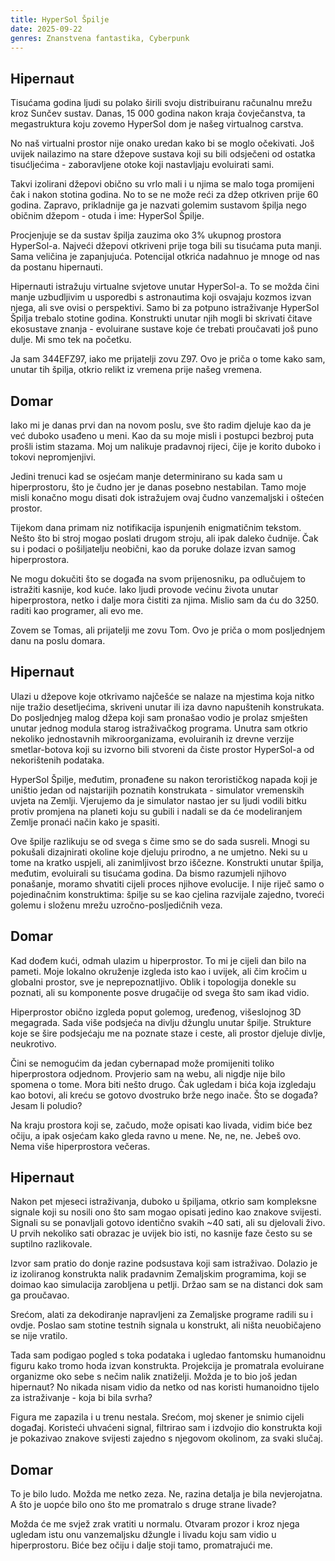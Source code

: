 ```yaml
---
title: HyperSol Špilje
date: 2025-09-22
genres: Znanstvena fantastika, Cyberpunk
---
```


## Hipernaut

Tisućama godina ljudi su polako širili svoju distribuiranu računalnu mrežu kroz Sunčev sustav. Danas, 15 000 godina nakon kraja čovječanstva, ta megastruktura koju zovemo HyperSol dom je našeg virtualnog carstva.

No naš virtualni prostor nije onako uredan kako bi se moglo očekivati. Još uvijek nailazimo na stare džepove sustava koji su bili odsječeni od ostatka tisućljećima - zaboravljene otoke koji nastavljaju evoluirati sami.

Takvi izolirani džepovi obično su vrlo mali i u njima se malo toga promijeni čak i nakon stotina godina. No to se ne može reći za džep otkriven prije 60 godina. Zapravo, prikladnije ga je nazvati golemim sustavom špilja nego običnim džepom - otuda i ime: HyperSol Špilje.

Procjenjuje se da sustav špilja zauzima oko 3% ukupnog prostora HyperSol-a. Najveći džepovi otkriveni prije toga bili su tisućama puta manji. Sama veličina je zapanjujuća. Potencijal otkrića nadahnuo je mnoge od nas da postanu hipernauti.

Hipernauti istražuju virtualne svjetove unutar HyperSol-a. To se možda čini manje uzbudljivim u usporedbi s astronautima koji osvajaju kozmos izvan njega, ali sve ovisi o perspektivi. Samo bi za potpuno istraživanje HyperSol Špilja trebalo stotine godina. Konstrukti unutar njih mogli bi skrivati čitave ekosustave znanja - evoluirane sustave koje će trebati proučavati još puno dulje. Mi smo tek na početku.

Ja sam 344EFZ97, iako me prijatelji zovu Z97. Ovo je priča o tome kako sam, unutar tih špilja, otkrio relikt iz vremena prije našeg vremena.

## Domar

Iako mi je danas prvi dan na novom poslu, sve što radim djeluje kao da je već duboko usađeno u meni. Kao da su moje misli i postupci bezbroj puta prošli istim stazama. Moj um nalikuje pradavnoj rijeci, čije je korito duboko i tokovi nepromjenjivi.

Jedini trenuci kad se osjećam manje determinirano su kada sam u hiperprostoru, što je čudno jer je danas posebno nestabilan. Tamo moje misli konačno mogu disati dok istražujem ovaj čudno vanzemaljski i oštećen prostor.

Tijekom dana primam niz notifikacija ispunjenih enigmatičnim tekstom. Nešto što bi stroj mogao poslati drugom stroju, ali ipak daleko čudnije. Čak su i podaci o pošiljatelju neobični, kao da poruke dolaze izvan samog hiperprostora.

Ne mogu dokučiti što se događa na svom prijenosniku, pa odlučujem to istražiti kasnije, kod kuće. Iako ljudi provode većinu života unutar hiperprostora, netko i dalje mora čistiti za njima. Mislio sam da ću do 3250. raditi kao programer, ali evo me.

Zovem se Tomas, ali prijatelji me zovu Tom. Ovo je priča o mom posljednjem danu na poslu domara.

## Hipernaut

Ulazi u džepove koje otkrivamo najčešće se nalaze na mjestima koja nitko nije tražio desetljećima, skriveni unutar ili iza davno napuštenih konstrukata. Do posljednjeg malog džepa koji sam pronašao vodio je prolaz smješten unutar jednog modula starog istraživačkog programa. Unutra sam otkrio nekoliko jednostavnih mikroorganizama, evoluiranih iz drevne verzije smetlar-botova koji su izvorno bili stvoreni da čiste prostor HyperSol-a od nekorištenih podataka.

HyperSol Špilje, međutim, pronađene su nakon terorističkog napada koji je uništio jedan od najstarijih poznatih konstrukata - simulator vremenskih uvjeta na Zemlji. Vjerujemo da je simulator nastao jer su ljudi vodili bitku protiv promjena na planeti koju su gubili i nadali se da će modeliranjem Zemlje pronaći način kako je spasiti.

Ove špilje razlikuju se od svega s čime smo se do sada susreli. Mnogi su pokušali dizajnirati okoline koje djeluju prirodno, a ne umjetno. Neki su u tome na kratko uspjeli, ali zanimljivost brzo iščezne. Konstrukti unutar špilja, međutim, evoluirali su tisućama godina. Da bismo razumjeli njihovo ponašanje, moramo shvatiti cijeli proces njihove evolucije. I nije riječ samo o pojedinačnim konstruktima: špilje su se kao cjelina razvijale zajedno, tvoreći golemu i složenu mrežu uzročno-posljedičnih veza.

## Domar

Kad dođem kući, odmah ulazim u hiperprostor. To mi je cijeli dan bilo na pameti. Moje lokalno okruženje izgleda isto kao i uvijek, ali čim kročim u globalni prostor, sve je neprepoznatljivo. Oblik i topologija donekle su poznati, ali su komponente posve drugačije od svega što sam ikad vidio.

Hiperprostor obično izgleda poput golemog, uređenog, višeslojnog 3D megagrada. Sada više podsjeća na divlju džunglu unutar špilje. Strukture koje se šire podsjećaju me na poznate staze i ceste, ali prostor djeluje divlje, neukrotivo.

Čini se nemogućim da jedan cybernapad može promijeniti toliko hiperprostora odjednom. Provjerio sam na webu, ali nigdje nije bilo spomena o tome. Mora biti nešto drugo. Čak ugledam i bića koja izgledaju kao botovi, ali kreću se gotovo dvostruko brže nego inače. Što se događa? Jesam li poludio?

Na kraju prostora koji se, začudo, može opisati kao livada, vidim biće bez očiju, a ipak osjećam kako gleda ravno u mene. Ne, ne, ne. Jebeš ovo. Nema više hiperprostora večeras.

## Hipernaut

Nakon pet mjeseci istraživanja, duboko u špiljama, otkrio sam kompleksne signale koji su nosili ono što sam mogao opisati jedino kao znakove svijesti. Signali su se ponavljali gotovo identično svakih ~40 sati, ali su djelovali živo. U prvih nekoliko sati obrazac je uvijek bio isti, no kasnije faze često su se suptilno razlikovale.

Izvor sam pratio do donje razine podsustava koji sam istraživao. Dolazio je iz izoliranog konstrukta nalik pradavnim Zemaljskim programima, koji se doimao kao simulacija zarobljena u petlji. Držao sam se na distanci dok sam ga proučavao.

Srećom, alati za dekodiranje napravljeni za Zemaljske programe radili su i ovdje. Poslao sam stotine testnih signala u konstrukt, ali ništa neuobičajeno se nije vratilo.

Tada sam podigao pogled s toka podataka i ugledao fantomsku humanoidnu figuru kako tromo hoda izvan konstrukta. Projekcija je promatrala evoluirane organizme oko sebe s nečim nalik znatiželji. Možda je to bio još jedan hipernaut? No nikada nisam vidio da netko od nas koristi humanoidno tijelo za istraživanje - koja bi bila svrha?

Figura me zapazila i u trenu nestala. Srećom, moj skener je snimio cijeli događaj. Koristeći uhvaćeni signal, filtrirao sam i izdvojio dio konstrukta koji je pokazivao znakove svijesti zajedno s njegovom okolinom, za svaki slučaj.

## Domar

To je bilo ludo. Možda me netko zeza. Ne, razina detalja je bila nevjerojatna. A što je uopće bilo ono što me promatralo s druge strane livade?

Možda će me svjež zrak vratiti u normalu. Otvaram prozor i kroz njega ugledam istu onu vanzemaljsku džungle i livadu koju sam vidio u hiperprostoru. Biće bez očiju i dalje stoji tamo, promatrajući me.
